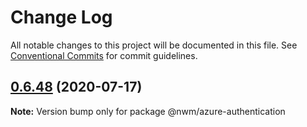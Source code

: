 # Change Log

All notable changes to this project will be documented in this file.
See [Conventional Commits](https://conventionalcommits.org) for commit guidelines.

## [0.6.48](https://ssh.dev.azure.com/v3/NWMProject/NWM%20Cloud/NWM-Cloud/compare/v0.6.46...v0.6.48) (2020-07-17)

**Note:** Version bump only for package @nwm/azure-authentication
